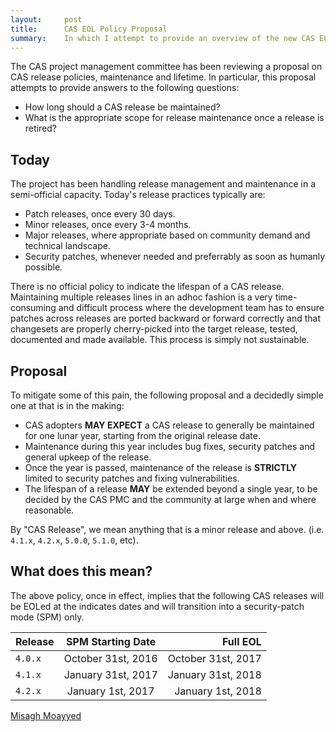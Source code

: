 ```yaml
---
layout:     post
title:      CAS EOL Policy Proposal
summary:    In which I attempt to provide an overview of the new CAS EOL policy.
---
```


The CAS project management committee has been reviewing a proposal on CAS release policies, maintenance and lifetime. In particular, this proposal attempts to provide answers to the following questions:

- How long should a CAS release be maintained?
- What is the appropriate scope for release maintenance once a release is retired?

## Today

The project has been handling release management and maintenance in a semi-official capacity. Today's release practices typically are:

- Patch releases, once every 30 days.
- Minor releases, once every 3-4 months.
- Major releases, where appropriate based on community demand and technical landscape.
- Security patches, whenever needed and preferrably as soon as humanly possible.

There is no official policy to indicate the lifespan of a CAS release. Maintaining multiple releases lines in an adhoc fashion is a very time-consuming and difficult process where the development team has to ensure patches across releases are ported backward or forward correctly and that changesets are properly cherry-picked into the target release, tested, documented and made available. This process is simply not sustainable.

## Proposal

To mitigate some of this pain, the following proposal and a decidedly simple one at that is in the making:

- CAS adopters **MAY EXPECT** a CAS release to generally be maintained for one lunar year, starting from the original release date. 
- Maintenance during this year includes bug fixes, security patches and general upkeep of the release.
- Once the year is passed, maintenance of the release is **STRICTLY** limited to security patches and fixing vulnerabilities.  
- The lifespan of a release **MAY** be extended beyond a single year, to be decided by the CAS PMC and the community at large when and where reasonable. 

By "CAS Release", we mean anything that is a minor release and above. (i.e. `4.1.x`, `4.2.x`, `5.0.0`, `5.1.0`, etc).


## What does this mean?

The above policy, once in effect, implies that the following CAS releases will be EOLed at the indicates dates and will transition into a security-patch mode (SPM) only. 

| Release        | SPM Starting Date  | Full EOL  |
| -------------- |:-------------:| --------------:|
| `4.0.x`        | October 31st, 2016 | October 31st, 2017 |
| `4.1.x`        | January 31st, 2017 | January 31st, 2018 |
| `4.2.x`        | January 1st, 2017  | January 1st, 2018 |



[Misagh Moayyed](https://twitter.com/misagh84)
